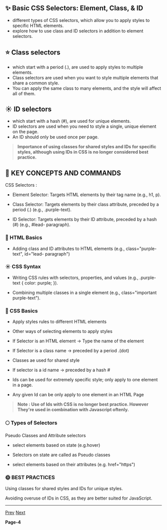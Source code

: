## ✨ Basic CSS Selectors: Element, Class, & ID

- different types of CSS selectors, which allow you to apply styles to specific HTML elements. 
- explore how to use class and ID selectors in addition to element selectors.

## ⭐ Class selectors

- which start with a period (.), are used to apply styles to multiple elements.
- Class selectors are used when you want to style multiple elements that share a common style. 
- You can apply the same class to many elements, and the style will affect all of them.

## ☀️ ID selectors

- which start with a hash (#), are used for unique elements.
- ID selectors are used when you need to style a single, unique element on the page.
- An ID should only be used once per page.

> **Importance of using classes for shared styles and IDs for specific styles, although using IDs in CSS is no longer considered best practice.**

## 🌟 KEY CONCEPTS AND COMMANDS

CSS Selectors :
   
  - Element Selector: Targets HTML elements by their tag name (e.g., h1, p).
 
  - Class Selector: Targets elements by their class attribute, preceded by a period (.) (e.g., .purple-text).

  - ID Selector: Targets elements by their ID attribute, preceded by a hash (#) (e.g., #lead- paragraph).

### 🌟 HTML Basics

- Adding class and ID attributes to HTML elements (e.g., class="purple-text", id="lead- paragraph")

### ☀️ CSS Syntax

- Writing CSS rules with selectors, properties, and values (e.g., .purple-text { color: purple; }).

- Combining multiple classes in a single element (e.g., class="important purple-text").

### 🌝 CSS Basics

- Apply styles rules to different HTML elements
- Other ways of selecting elements to apply styles

- If Selector is an HTML element -> Type the name of the element

- If Selector is a class name -> preceded by a period .(dot)

- Classes ae used for shared style

- If selector is a id name -> preceded by a hash #

- Ids can be used for extremely specific style; only apply to one element in a page.

- Any given Id can be only apply to one element in an HTML Page

> **Note : Use of Ids with CSS is no longer best practice. However They're used in combination with Javascript oftenly.**

### 🌕 Types of Selectors

Pseudo Classes and Attribute selectors <br/>

- select elements based on state (e.g.hover)

- Selectors on state are called as Pseudo classes
  
- select elements based on their attributes (e.g. href="https")


### 🌞 BEST PRACTICES

Using classes for shared styles and IDs for unique styles. <br/>

Avoiding overuse of IDs in CSS, as they are better suited for JavaScript. <br/>

---

[Prev]()  [Next]()

**Page-4**
